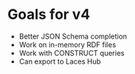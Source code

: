 # Goals for v4

- Better JSON Schema completion
- Work on in-memory RDF files
- Work with CONSTRUCT queries
- Can export to Laces Hub
